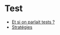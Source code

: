 # Test

  - [Et si on parlait tests ?](./2023-09-06-TS-0.md)
  - [Stratégies](./2023-09-06-TS-1.md)
